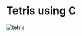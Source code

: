 # Tetris using C

![tetris](https://github.com/user-attachments/assets/5572ac44-23a4-45b1-91aa-2b728200551a)
